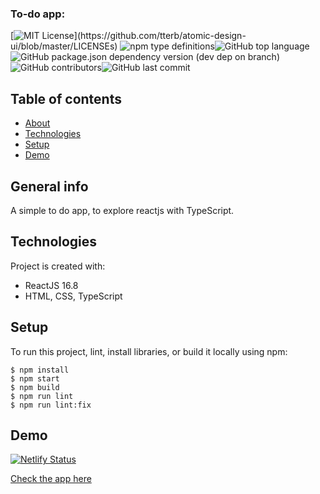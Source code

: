 ### To-do app:

[![MIT License](https://img.shields.io/apm/l/atomic-design-ui.svg?)](https://github.com/tterb/atomic-design-ui/blob/master/LICENSEs) ![npm type definitions](https://img.shields.io/npm/types/@types/react)![GitHub top language](https://img.shields.io/github/languages/top/yonatanhf/to-do)![GitHub package.json dependency version (dev dep on branch)](https://img.shields.io/github/package-json/dependency-version/yonatanhf/to-do/dev/@babel/preset-react/master)![GitHub contributors](https://img.shields.io/github/contributors/yonatanhf/to-do)![GitHub last commit](https://img.shields.io/github/last-commit/yonatanhf/to-do)

## Table of contents

- [About](#general-info)
- [Technologies](#technologies)
- [Setup](#setup)
- [Demo](#Demo)

## General info

A simple to do app, to explore reactjs with TypeScript.

## Technologies

Project is created with:

- ReactJS 16.8
- HTML, CSS, TypeScript

## Setup

To run this project, lint, install libraries, or build it locally using npm:

```
$ npm install
$ npm start
$ npm build
$ npm run lint
$ npm run lint:fix
```

## Demo

[![Netlify Status](https://api.netlify.com/api/v1/badges/7e431908-614a-4436-b11b-c412d9baec1d/deploy-status)](https://app.netlify.com/sites/infallible-hypatia-825bb2/deploys)

[Check the app here](https://infallible-hypatia-825bb2.netlify.com)
